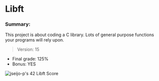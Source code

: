 # Libft

### Summary:

This project is about coding a C library.
Lots of general purpose functions your programs will rely upon.

> Version: 15

- Final grade: 125%
- Bonus: YES

![jseijo-p's 42 Libft Score](https://badge42.vercel.app/api/v2/cl2s2tlio014009mn0nrll98l/project/2564623)
